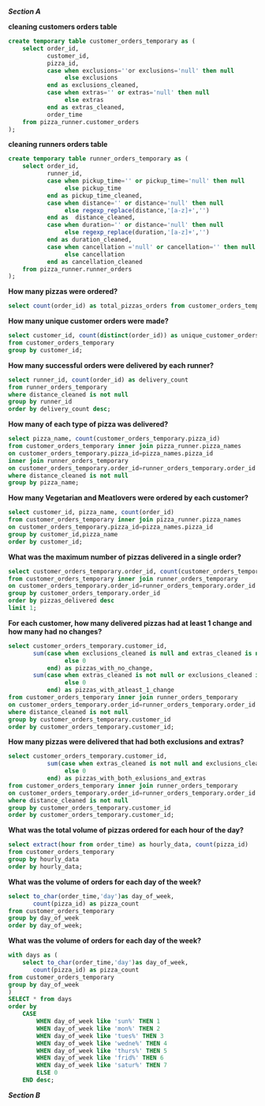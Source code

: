 ***Section A***

**cleaning customers orders table**
```sql
create temporary table customer_orders_temporary as (
	select order_id,
		   customer_id,
		   pizza_id,
		   case when exclusions=''or exclusions='null' then null
				else exclusions
		   end as exclusions_cleaned,
		   case when extras='' or extras='null' then null
				else extras
		   end as extras_cleaned,
		   order_time
	from pizza_runner.customer_orders
);
```
**cleaning runners orders table**
```sql
create temporary table runner_orders_temporary as (
	select order_id,
		   runner_id,
		   case when pickup_time='' or pickup_time='null' then null
		   		else pickup_time
		   end as pickup_time_cleaned,
		   case when distance='' or distance='null' then null
				else regexp_replace(distance,'[a-z]+','')
		   end as  distance_cleaned,
		   case when duration='' or distance='null' then null
				else regexp_replace(duration,'[a-z]+','')
		   end as duration_cleaned,
		   case when cancellation ='null' or cancellation='' then null
				else cancellation
		   end as cancellation_cleaned
	from pizza_runner.runner_orders
);
```
**How many pizzas were ordered?**
```sql
select count(order_id) as total_pizzas_orders from customer_orders_temporary;
```
**How many unique customer orders were made?**
```sql
select customer_id, count(distinct(order_id)) as unique_customer_orders 
from customer_orders_temporary
group by customer_id;
```
**How many successful orders were delivered by each runner?**
```sql
select runner_id, count(order_id) as delivery_count
from runner_orders_temporary
where distance_cleaned is not null
group by runner_id
order by delivery_count desc;
```
**How many of each type of pizza was delivered?**
```sql
select pizza_name, count(customer_orders_temporary.pizza_id)
from customer_orders_temporary inner join pizza_runner.pizza_names
on customer_orders_temporary.pizza_id=pizza_names.pizza_id
inner join runner_orders_temporary
on customer_orders_temporary.order_id=runner_orders_temporary.order_id
where distance_cleaned is not null
group by pizza_name;
```
**How many Vegetarian and Meatlovers were ordered by each customer?**
```sql
select customer_id, pizza_name, count(order_id)
from customer_orders_temporary inner join pizza_runner.pizza_names
on customer_orders_temporary.pizza_id=pizza_names.pizza_id
group by customer_id,pizza_name
order by customer_id;
```
**What was the maximum number of pizzas delivered in a single order?**
```sql
select customer_orders_temporary.order_id, count(customer_orders_temporary.pizza_id) as pizzas_delivered
from customer_orders_temporary inner join runner_orders_temporary 
on customer_orders_temporary.order_id=runner_orders_temporary.order_id
group by customer_orders_temporary.order_id
order by pizzas_delivered desc
limit 1;
```
**For each customer, how many delivered pizzas had at least 1 change and how many had no changes?**
```sql
select customer_orders_temporary.customer_id,
	   sum(case when exclusions_cleaned is null and extras_cleaned is null then 1
		  		else 0
		   end) as pizzas_with_no_change,
	   sum(case when extras_cleaned is not null or exclusions_cleaned is not null then 1
		  		else 0
		   end) as pizzas_with_atleast_1_change
from customer_orders_temporary inner join runner_orders_temporary
on customer_orders_temporary.order_id=runner_orders_temporary.order_id
where distance_cleaned is not null
group by customer_orders_temporary.customer_id
order by customer_orders_temporary.customer_id;
```
**How many pizzas were delivered that had both exclusions and extras?**
```sql
select customer_orders_temporary.customer_id,
		   sum(case when extras_cleaned is not null and exclusions_cleaned is not null then 1
		  		else 0
		   end) as pizzas_with_both_exlusions_and_extras
from customer_orders_temporary inner join runner_orders_temporary
on customer_orders_temporary.order_id=runner_orders_temporary.order_id
where distance_cleaned is not null
group by customer_orders_temporary.customer_id
order by customer_orders_temporary.customer_id;
```
**What was the total volume of pizzas ordered for each hour of the day?**
```sql
select extract(hour from order_time) as hourly_data, count(pizza_id)
from customer_orders_temporary
group by hourly_data
order by hourly_data;
```
**What was the volume of orders for each day of the week?**
```sql
select to_char(order_time,'day')as day_of_week,
	   count(pizza_id) as pizza_count
from customer_orders_temporary
group by day_of_week
order by day_of_week;
```
**What was the volume of orders for each day of the week?**
```sql
with days as (
	select to_char(order_time,'day')as day_of_week,
	   count(pizza_id) as pizza_count
from customer_orders_temporary
group by day_of_week
)
SELECT * from days
order by
    CASE
        WHEN day_of_week like 'sun%' THEN 1
        WHEN day_of_week like 'mon%' THEN 2
        WHEN day_of_week like 'tues%' THEN 3
        WHEN day_of_week like 'wedne%' THEN 4
        WHEN day_of_week like 'thurs%' THEN 5
        WHEN day_of_week like 'frid%' THEN 6
        WHEN day_of_week like 'satur%' THEN 7
        ELSE 0
    END desc;
```
***Section B***
